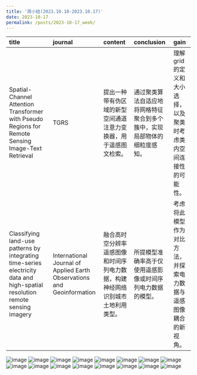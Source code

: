 ```yaml
---
title: '周小结(2023.10.10-2023.10.17)'
date: 2023-10-17
permalink: /posts/2023-10-17_week/
---
```

| title                                                                                                                        | journal                                                                | content                                                                        | conclusion                                                               | gain                                                             |
|:-----------------------------------------------------------------------------------------------------------------------------|:-----------------------------------------------------------------------|:-------------------------------------------------------------------------------|:-------------------------------------------------------------------------|:-----------------------------------------------------------------|
| Spatial-Channel Attention Transformer with Pseudo Regions for Remote Sensing Image-Text Retrieval                            | TGRS                                                                   | 提出一种带有伪区域的新型空间通道注意力变换器，用于遥感图文检索。               | 通过聚类算法自适应地将网格特征聚合到多个簇中，实现局部物体的细粒度感知。 | 理解grid的定义和大小选择，以及聚类时考虑类内空间连接性的可能性。 |
| Classifying land-use patterns by integrating time-series electricity data and high-spatial resolution remote sensing imagery | International Journal of Applied Earth Observations and Geoinformation | 融合高时空分辨率遥感图像和时间序列电力数据，构建神经网络识别城市土地利用类型。 | 所提模型准确率高于仅使用遥感影像或时间序列电力数据的模型。               | 考虑将此模型作为对比方法，并探索电力数据与遥感图像耦合的新视角。 |


![image](/files/post/2023-10-17-week/0.jpg)
![image](/files/post/2023-10-17-week/1.jpg)
![image](/files/post/2023-10-17-week/2.jpg)
![image](/files/post/2023-10-17-week/3.jpg)
![image](/files/post/2023-10-17-week/4.jpg)
![image](/files/post/2023-10-17-week/5.jpg)
![image](/files/post/2023-10-17-week/6.jpg)
![image](/files/post/2023-10-17-week/7.jpg)
![image](/files/post/2023-10-17-week/8.jpg)
![image](/files/post/2023-10-17-week/9.jpg)
![image](/files/post/2023-10-17-week/10.jpg)
![image](/files/post/2023-10-17-week/11.jpg)
![image](/files/post/2023-10-17-week/12.jpg)
![image](/files/post/2023-10-17-week/13.jpg)
![image](/files/post/2023-10-17-week/14.jpg)
![image](/files/post/2023-10-17-week/15.jpg)